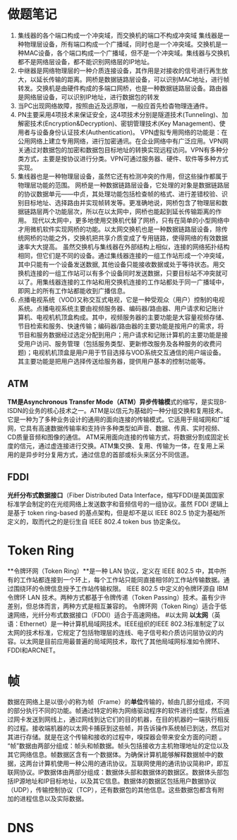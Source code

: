 # 做题笔记
1. 集线器的各个端口构成一个冲突域，而交换机的端口不构成冲突域
集线器是一种物理层设备，所有端口构成一个广播域，同时也是一个冲突域。交换机是一种MAC设备，各个端口构成一个广播域，但不是一个冲突域。集线器与交换机都不是网络层设备，都不能识别网络层的IP地址。
2. 中继器是网络物理层的一种介质连接设备，其作用是对接收的信号进行再生放大，以延长传输的距离。网桥是数据链路层设备，可以识别MAC地址，进行帧转发。交换机是由硬件构成的多端口网桥，也是一种数据链路层设备。路由器是网络层设备，可以识别IP地址，进行数据包的转发
3. 当PC出现网络故障，按照由近及远原咖，一般应首先检杳物理连通件。
4. PN主要采用4项技术来保证安全，这4项技术分别是隧道技术(Tunneling)、加解密技术(Encryption&Decryption)、密钥管理技术(Key Management)、使用者与设备身份认证技术(Authentication)。
VPN虚拟专用网络的功能是：在公用网络上建立专用网络，进行加密通讯。在企业网络中有广泛应用。VPN网关通过对数据包的加密和数据包目标地址的转换实现远程访问。VPN有多种分类方式，主要是按协议进行分类。VPN可通过服务器、硬件、软件等多种方式实现。
5. 集线器也是一种物理层设备，虽然它还有检测冲突的作用，但这些操作都属于物理层功能的范围。
网桥是一种数据链路层设备，它处理的对象是数据链路层的协议数据单元——中贞，其处理功能包括检查帧的格式、进行差错校验、识别目标地址、选择路由并实现帧转发等。更准确地说，网桥包含了物理层和数据链路层两个功能层次，所以在以太网中，网桥也能起到延长传输距离的作用。
现代以太网中，更多地使用交换机代替了网桥，只有在简单的小型网络中才用微机软件实现网桥的功能。以太网交换机也是一种数据链路层设备，除传统网桥的功能之外，交换机把共享介质变成了专用链路，使得网络的有效数据速率大大提高。
虽然交换机与集线器在外部结构上相似，连接的网络拓扑结构相同，但它们是不同的设备。通过集线器连接的一组工作站形成一个冲突域，其中只能有一个设备发送数据, 其他设备只能接收数据或处于等待状态。用交换机连接的一组工作站可以有多个设备同时发送数据，只要目标站不冲突就可以了。用集线器连接的工作站和用交换机连接的工作站都处于同一广播域中，即网上的所有工作站都能收到广播信息。
6. 点播电视系统（VOD)又称交互式电视，它是一种受观众（用户）控制的电视系统。点播电视系统主要由视频服务器、编码器/路由器、用户请求和记账计算机、电视机机顶盒构成。其中，视频服务器的主要功能是大容量视频存储、节目检索和服务、快速传输；编码器/路由器的主要功能是按用户的需求，将节目和服务数据经过选定分配到用户；用户请求和记账计算机的主要功能是接受用户访问、服务管理（包括服务类型、更新修改服务及各种服务的收费问题)；电视机机顶盒是用户用于节目选择与VOD系统交互通信的用户端设备。其主要功能是把用户选择传送给服务器，提供用户基本的控制功能等。
## ATM
**TM是Asynchronous Transfer Mode（ATM）异步传输模**式的缩写，是实现B-ISDN的业务的核心技术之一。ATM是以信元为基础的一种分组交换和复用技术。
它是一种为了多种业务设计的通用的面向连接的传输模式。它适用于局域网和广域网，它具有高速数据传输率和支持许多种类型如声音、数据、传真、实时视频、CD质量音频和图像的通信。
ATM采用面向连接的传输方式，将数据分割成固定长度的信元，通过虚连接进行交换。ATM集交换、复用、传输为一体，在复用上采用的是异步时分复用方式，通过信息的首部或标头来区分不同信道。

## FDDI
**光纤分布式数据接口**（Fiber Distributed Data Interface，缩写FDDI是美国国家标准学会制定的在光缆网络上发送数字和音频信号的一组协议。虽然 FDDI 逻辑上是基于 token ring-based 的基点架构，但是却不是以 IEEE 802.5 协定为基础所定义的，取而代之的是衍生自 IEEE 802.4 token bus 协定条仪。

# Token Ring
**令牌环网（Token Ring）**是一种 LAN 协议，定义在 IEEE 802.5 中，其中所有的工作站都连接到一个环上，每个工作站只能同直接相邻的工作站传输数据。通过围绕环的令牌信息授予工作站传输权限。
IEEE 802.5 中定义的令牌环源自 IBM 令牌环 LAN 技术。两种方式都基于令牌传递（Token Passing）技术。虽有少许差别，但总体而言，两种方式是相互兼容的。
令牌环网（Token Ring）适合于低速网络，光纤分布式数据接口（FDDI）适合于高速网络。
#以太网
**以太网**（英语：Ethernet）是一种计算机局域网技术。IEEE组织的IEEE 802.3标准制定了以太网的技术标准，它规定了包括物理层的连线、电子信号和介质访问层协议的内容。以太网是目前应用最普遍的局域网技术，取代了其他局域网标准如令牌环、FDDI和ARCNET。
# 帧
数据在网络上是以很小的称为帧（Frame）的**单位**传输的，帧由几部分组成，不同的部分执行不同的功能。帧通过特定的称为网络驱动程序的软件进行成型，然后通过网卡发送到网线上，通过网线到达它们的目的机器，在目的机器的一端执行相反的过程。接收端机器的以太网卡捕获到这些帧，并告诉操作系统帧已到达，然后对其进行存储。就是在这个传输和接收的过程中，嗅探器会带来安全方面的问题 。
“帧”数据由两部分组成：帧头和帧数据。帧头包括接收方主机物理地址的定位以及其它网络信息。帧数据区含有一个数据体。为确保计算机能够解释数据帧中的数据，这两台计算机使用一种公用的通讯协议。互联网使用的通讯协议简称IP，即互联网协议。IP数据体由两部分组成：数据体头部和数据体的数据区。数据体头部包括IP源地址和IP目标地址，以及其它信息。数据体的数据区包括用户数据协议（UDP），传输控制协议（TCP），还有数据包的其他信息。这些数据包都含有附加的进程信息以及实际数据。
# DNS
